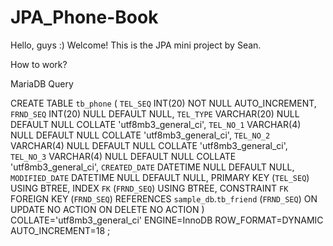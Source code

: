 # JPA_Phone-Book
Hello, guys :)
Welcome! This is the JPA mini project by Sean.

How to work?

MariaDB Query

 CREATE TABLE `tb_phone` (
   `TEL_SEQ` INT(20) NOT NULL AUTO_INCREMENT,
   `FRND_SEQ` INT(20) NULL DEFAULT NULL,
   `TEL_TYPE` VARCHAR(20) NULL DEFAULT NULL COLLATE 'utf8mb3_general_ci',
   `TEL_NO_1` VARCHAR(4) NULL DEFAULT NULL COLLATE 'utf8mb3_general_ci',
   `TEL_NO_2` VARCHAR(4) NULL DEFAULT NULL COLLATE 'utf8mb3_general_ci',
   `TEL_NO_3` VARCHAR(4) NULL DEFAULT NULL COLLATE 'utf8mb3_general_ci',
   `CREATED_DATE` DATETIME NULL DEFAULT NULL,
   `MODIFIED_DATE` DATETIME NULL DEFAULT NULL,
   PRIMARY KEY (`TEL_SEQ`) USING BTREE,
   INDEX `FK` (`FRND_SEQ`) USING BTREE,
   CONSTRAINT `FK` FOREIGN KEY (`FRND_SEQ`) REFERENCES `sample_db`.`tb_friend` (`FRND_SEQ`) ON UPDATE NO ACTION ON DELETE NO ACTION
)
COLLATE='utf8mb3_general_ci'
ENGINE=InnoDB
ROW_FORMAT=DYNAMIC
AUTO_INCREMENT=18
;
